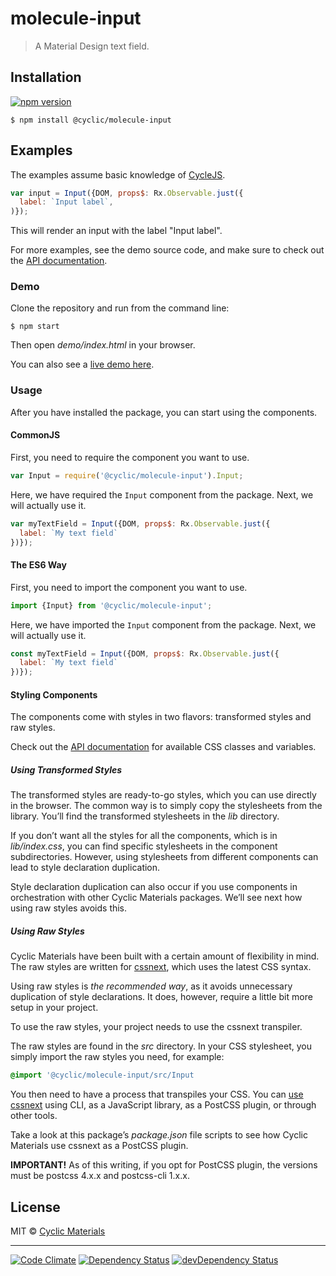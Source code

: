 # molecule-input

> A Material Design text field.

## Installation

[![npm version](https://badge.fury.io/js/%40cyclic%2Fmolecule-input.svg)](http://badge.fury.io/js/%40cyclic%2Fmolecule-input)

```shell
$ npm install @cyclic/molecule-input
```

## Examples

The examples assume basic knowledge of [CycleJS].

```js
var input = Input({DOM, props$: Rx.Observable.just({
  label: `Input label`,
)});
```

This will render an input with the label "Input label".

For more examples, see the demo source code, and make sure to check out 
the [API documentation].

### Demo

Clone the repository and run from the command line:

```shell
$ npm start
```

Then open *demo/index.html* in your browser.

You can also see a [live demo here].

### Usage

After you have installed the package, you can start using the components.

#### CommonJS

First, you need to require the component you want to use.

```js
var Input = require('@cyclic/molecule-input').Input;
```

Here, we have required the `Input` component from the package. Next, we will
actually use it.

```js
var myTextField = Input({DOM, props$: Rx.Observable.just({
  label: `My text field`
})});
```

#### The ES6 Way

First, you need to import the component you want to use.

```js
import {Input} from '@cyclic/molecule-input';
```

Here, we have imported the `Input` component from the package. Next, we will
actually use it.

```js
const myTextField = Input({DOM, props$: Rx.Observable.just({
  label: `My text field`
})});
```

#### Styling Components

The components come with styles in two flavors: transformed styles
and raw styles.

Check out the [API documentation] for available CSS classes and variables.

##### Using Transformed Styles

The transformed styles are ready-to-go styles, which you can use directly in
the browser. The common way is to simply copy the stylesheets from
the library. You’ll find the transformed stylesheets in the *lib* directory.
 
If you don’t want all the styles for all the components, which is in 
*lib/index.css*, you can find specific stylesheets in the component 
subdirectories. However, using stylesheets from different components can lead
to style declaration duplication.

Style declaration duplication can also occur if you use components in 
orchestration with other Cyclic Materials packages. We’ll see next how using
raw styles avoids this.

##### Using Raw Styles

Cyclic Materials have been built with a certain amount of flexibility in mind.
The raw styles are written for [cssnext], which uses the latest CSS syntax. 

Using raw styles is *the recommended way*, as it avoids unnecessary duplication 
of style declarations. It does, however, require a little bit more setup 
in your project.
 
To use the raw styles, your project needs to use the cssnext transpiler.

The raw styles are found in the *src* directory. In your CSS stylesheet, 
you simply import the raw styles you need, for example:

```css
@import '@cyclic/molecule-input/src/Input
```

You then need to have a process that transpiles your CSS. You can [use cssnext] 
using CLI, as a JavaScript library, as a PostCSS plugin, or through other tools.

Take a look at this package’s *package.json* file scripts to see how 
Cyclic Materials use cssnext as a PostCSS plugin.

**IMPORTANT!**
As of this writing, if you opt for PostCSS plugin, the versions must be 
postcss 4.x.x and postcss-cli 1.x.x.

## License

MIT © [Cyclic Materials](http://github.com/CyclicMaterials)

- - -

[![Code Climate](https://codeclimate.com/github/CyclicMaterials/molecule-input/badges/gpa.svg)](https://codeclimate.com/github/CyclicMaterials/molecule-input)
[![Dependency Status](https://david-dm.org/CyclicMaterials/molecule-input.svg)](https://david-dm.org/CyclicMaterials/molecule-input)
[![devDependency Status](https://david-dm.org/CyclicMaterials/molecule-input/dev-status.svg)](https://david-dm.org/CyclicMaterials/molecule-input#info=devDependencies)

[CycleJS]: http://cycle.js.org/
[live demo here]: http://dev.glaciersoft.com/cyclic/molecule-input/
[API documentation]: ../doc/api.md
[cssnext]: http://cssnext.io/
[use cssnext]: http://cssnext.io/setup/#usage
